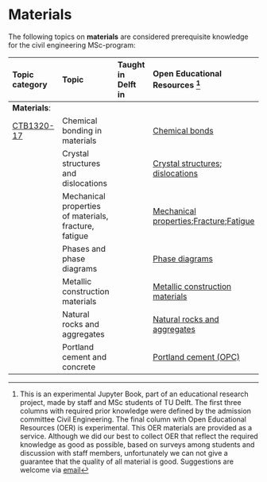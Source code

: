 # Materials

The following topics on **materials** are considered prerequisite knowledge for the civil engineering MSc-program:

|Topic category|Topic   |Taught in Delft in  | Open Educational Resources [^1] |
|:------|:--------|:------------------|:---------------------------|
| **Materials**:     |
 [CTB1320-17](https://studiegids.tudelft.nl/a101_displayCourse.do?course_id=61974)                                                                                                                            | Chemical bonding in materials | |[Chemical bonds](https://www.chemistrylearner.com/chemical-bonds)
|                      | Crystal structures and dislocations                                                                                                                                        |                                 |[Crystal structures](https://www.britannica.com/science/crystal/Structure);  [dislocations](https://www.chemistrylearner.com/chemical-bonds)
|                      | Mechanical properties of materials, fracture, fatigue                                                                                                                                        |                                 |[Mechanical properties](https://www.nde-ed.org/Physics/Materials/Mechanical/Mechanical.xhtml);[Fracture](https://www.nde-ed.org/Physics/Materials/Mechanical/FractureToughness.xhtml);[Fatigue](https://www.nde-ed.org/Physics/Materials/Mechanical/Fatigue.xhtml)
|                      | Phases and phase diagrams                                                                                                                                       |                                 |[Phase diagrams](https://chemistrytalk.org/phase-diagram-explained/)
|                      | Metallic construction materials                                                                                                                                        |                                 |[Metallic construction materials](https://www.designingbuildings.co.uk/wiki/Metal_in_construction)
|                      | Natural rocks and aggregates                                                                                                                                        |                                 |[Natural rocks and aggregates](https://shop.stonedoctor.com.au/blogs/educational-articles/natural-stone-the-building-material#:~:text=The%20most%20common%20building%20stones,metals%20and%20aggregates%20for%20concrete.)
|                      | Portland cement and concrete                                                                                                                                        |                                 |[Portland cement (OPC)](https://www.cement.org/cement-concrete/how-cement-is-made)     |

[^1]: This is an experimental Jupyter Book, part of an educational research project, made by staff and MSc students of TU Delft. The first three columns with required prior knowledge were defined by the admission committee Civil Engineering. The final column with Open Educational Resources (OER) is experimental. This OER materials are provided as a service. Although we did our best to collect OER that reflect the required knowledge as good as possible, based on surveys among students and discussion with staff members, unfortunately we can not give a guarantee that the quality of all material is good. Suggestions are welcome via [email](mailto:h.r.schipper@tudelft.nl?subject=pre-for-cem-suggestions)

